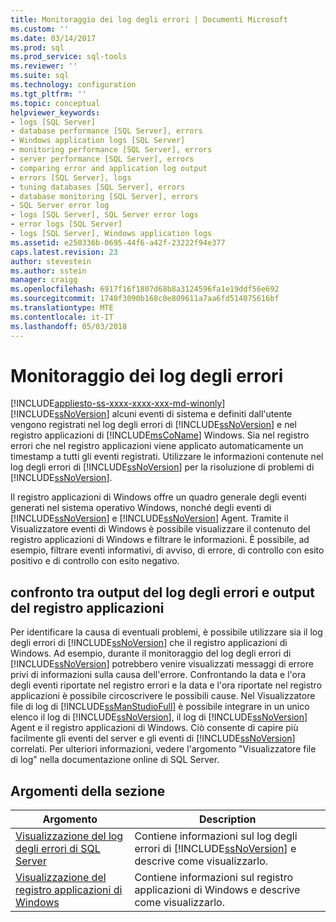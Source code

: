 ```yaml
---
title: Monitoraggio dei log degli errori | Documenti Microsoft
ms.custom: ''
ms.date: 03/14/2017
ms.prod: sql
ms.prod_service: sql-tools
ms.reviewer: ''
ms.suite: sql
ms.technology: configuration
ms.tgt_pltfrm: ''
ms.topic: conceptual
helpviewer_keywords:
- logs [SQL Server]
- database performance [SQL Server], errors
- Windows application logs [SQL Server]
- monitoring performance [SQL Server], errors
- server performance [SQL Server], errors
- comparing error and application log output
- errors [SQL Server], logs
- tuning databases [SQL Server], errors
- database monitoring [SQL Server], errors
- SQL Server error log
- logs [SQL Server], SQL Server error logs
- error logs [SQL Server]
- logs [SQL Server], Windows application logs
ms.assetid: e250336b-0695-44f6-a42f-23222f94e377
caps.latest.revision: 23
author: stevestein
ms.author: sstein
manager: craigg
ms.openlocfilehash: 6917f16f1807d68b8a3124596fa1e19ddf56e692
ms.sourcegitcommit: 1740f3090b168c0e809611a7aa6fd514075616bf
ms.translationtype: MTE
ms.contentlocale: it-IT
ms.lasthandoff: 05/03/2018
---
```

# <a name="monitoring-the-error-logs"></a>Monitoraggio dei log degli errori
[!INCLUDE[appliesto-ss-xxxx-xxxx-xxx-md-winonly](../../includes/appliesto-ss-xxxx-xxxx-xxx-md-winonly.md)]
  [!INCLUDE[ssNoVersion](../../includes/ssnoversion-md.md)] alcuni eventi di sistema e definiti dall'utente vengono registrati nel log degli errori di [!INCLUDE[ssNoVersion](../../includes/ssnoversion-md.md)] e nel registro applicazioni di [!INCLUDE[msCoName](../../includes/msconame-md.md)] Windows. Sia nel registro errori che nel registro applicazioni viene applicato automaticamente un timestamp a tutti gli eventi registrati. Utilizzare le informazioni contenute nel log degli errori di [!INCLUDE[ssNoVersion](../../includes/ssnoversion-md.md)] per la risoluzione di problemi di [!INCLUDE[ssNoVersion](../../includes/ssnoversion-md.md)].  
  
 Il registro applicazioni di Windows offre un quadro generale degli eventi generati nel sistema operativo Windows, nonché degli eventi di [!INCLUDE[ssNoVersion](../../includes/ssnoversion-md.md)] e [!INCLUDE[ssNoVersion](../../includes/ssnoversion-md.md)] Agent. Tramite il Visualizzatore eventi di Windows è possibile visualizzare il contenuto del registro applicazioni di Windows e filtrare le informazioni. È possibile, ad esempio, filtrare eventi informativi, di avviso, di errore, di controllo con esito positivo e di controllo con esito negativo.  
  
## <a name="comparing-error-and-application-log-output"></a>confronto tra output del log degli errori e output del registro applicazioni  
 Per identificare la causa di eventuali problemi, è possibile utilizzare sia il log degli errori di [!INCLUDE[ssNoVersion](../../includes/ssnoversion-md.md)] che il registro applicazioni di Windows. Ad esempio, durante il monitoraggio del log degli errori di [!INCLUDE[ssNoVersion](../../includes/ssnoversion-md.md)] potrebbero venire visualizzati messaggi di errore privi di informazioni sulla causa dell'errore. Confrontando la data e l'ora degli eventi riportate nel registro errori e la data e l'ora riportate nel registro applicazioni è possibile circoscrivere le possibili cause. Nel Visualizzatore file di log di [!INCLUDE[ssManStudioFull](../../includes/ssmanstudiofull-md.md)] è possibile integrare in un unico elenco il log di [!INCLUDE[ssNoVersion](../../includes/ssnoversion-md.md)], il log di [!INCLUDE[ssNoVersion](../../includes/ssnoversion-md.md)] Agent e il registro applicazioni di Windows. Ciò consente di capire più facilmente gli eventi del server e gli eventi di [!INCLUDE[ssNoVersion](../../includes/ssnoversion-md.md)] correlati. Per ulteriori informazioni, vedere l'argomento "Visualizzatore file di log" nella documentazione online di SQL Server.  
  
## <a name="in-this-section"></a>Argomenti della sezione  
  
|Argomento|Description|  
|-----------|-----------------|  
|[Visualizzazione del log degli errori di SQL Server](../../tools/configuration-manager/viewing-the-sql-server-error-log.md)|Contiene informazioni sul log degli errori di [!INCLUDE[ssNoVersion](../../includes/ssnoversion-md.md)] e descrive come visualizzarlo.|  
|[Visualizzazione del registro applicazioni di Windows](../../tools/configuration-manager/viewing-the-windows-application-log.md)|Contiene informazioni sul registro applicazioni di Windows e descrive come visualizzarlo.|  
  
  
